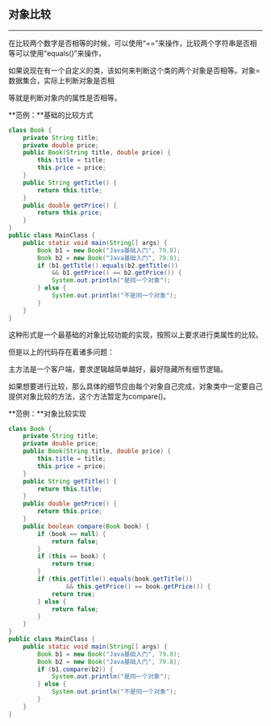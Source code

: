 ## 对象比较

---

在比较两个数字是否相等的时候，可以使用“==”来操作，比较两个字符串是否相等可以使用“equals\(\)”来操作，

如果说现在有一个自定义的类，该如何来判断这个类的两个对象是否相等。对象=数据集合，实际上判断对象是否相

等就是判断对象内的属性是否相等。

**范例：**基础的比较方式

```java
class Book {
	private String title;
	private double price;
	public Book(String title, double price) {
		this.title = title;
		this.price = price;
	}
	public String getTitle() {
		return this.title;
	}
	public double getPrice() {
		return this.price;
	}
}
public class MainClass {
	public static void main(String[] args) {
		Book b1 = new Book("Java基础入门", 79.8); 
		Book b2 = new Book("Java基础入门", 79.8);
		if (b1.getTitle().equals(b2.getTitle())
			&& b1.getPrice() == b2.getPrice()) {
			System.out.println("是同一个对象");
		} else {
			System.out.println("不是同一个对象");
		}
	}
}
```

这种形式是一个最基础的对象比较功能的实现，按照以上要求进行类属性的比较。

但是以上的代码存在着诸多问题：

主方法是一个客户端，要求逻辑越简单越好，最好隐藏所有细节逻辑。

如果想要进行比较，那么具体的细节应由每个对象自己完成，对象类中一定要自己提供对象比较的方法，这个方法暂定为compare\(\)。

**范例：**对象比较实现

```java
class Book {
	private String title;
	private double price;
	public Book(String title, double price) {
		this.title = title;
		this.price = price;
	}
	public String getTitle() {
		return this.title;
	}
	public double getPrice() {
		return this.price;
	}
	public boolean compare(Book book) {
		if (book == null) {
			return false;
		}
		if (this == book) {
			return true;
		}
		if (this.getTitle().equals(book.getTitle())
				&& this.getPrice() == book.getPrice()) {
			return true;
		} else {
			return false;
		}
	}
}
public class MainClass {
	public static void main(String[] args) {
		Book b1 = new Book("Java基础入门", 79.8); 
		Book b2 = new Book("Java基础入门", 79.8);
		if (b1.compare(b2)) {
			System.out.println("是同一个对象");
		} else {
			System.out.println("不是同一个对象");
		}
	}
}
```



